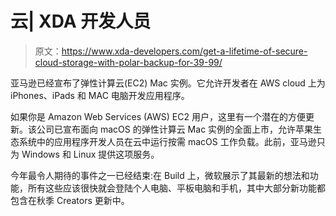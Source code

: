 # 云| XDA 开发人员

> 原文：<https://www.xda-developers.com/get-a-lifetime-of-secure-cloud-storage-with-polar-backup-for-39-99/>

[](/amazon-ec2-macos-instance-apple/)

亚马逊已经宣布了弹性计算云(EC2) Mac 实例。它允许开发者在 AWS cloud 上为 iPhones、iPads 和 MAC 电脑开发应用程序。

如果你是 Amazon Web Services (AWS) EC2 用户，这里有一个潜在的方便更新。该公司已宣布面向 macOS 的弹性计算云 Mac 实例的全面上市，允许苹果生态系统中的应用程序开发人员在云中运行按需 macOS 工作负载。此前，亚马逊只为 Windows 和 Linux 提供这项服务。

[](/microsoft-announces-important-features-at-build-2017/)

今年最令人期待的事件之一已经结束:在 Build 上，微软展示了其最新的想法和功能，所有这些应该很快就会登陆个人电脑、平板电脑和手机，其中大部分新功能都包含在秋季 Creators 更新中。